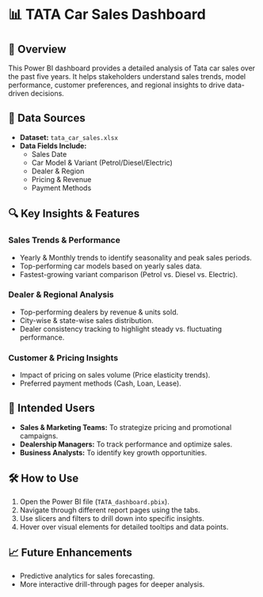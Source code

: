 # 📊 TATA Car Sales Dashboard  

## 📌 Overview  
This Power BI dashboard provides a detailed analysis of Tata car sales over the past five years. It helps stakeholders understand sales trends, model performance, customer preferences, and regional insights to drive data-driven decisions.  

## 📂 Data Sources  
- **Dataset:** `tata_car_sales.xlsx`  
- **Data Fields Include:**  
  - Sales Date  
  - Car Model & Variant (Petrol/Diesel/Electric)  
  - Dealer & Region  
  - Pricing & Revenue  
  - Payment Methods  

## 🔍 Key Insights & Features  
### Sales Trends & Performance  
- Yearly & Monthly trends to identify seasonality and peak sales periods.  
- Top-performing car models based on yearly sales data.  
- Fastest-growing variant comparison (Petrol vs. Diesel vs. Electric).  

### Dealer & Regional Analysis  
- Top-performing dealers by revenue & units sold.  
- City-wise & state-wise sales distribution.  
- Dealer consistency tracking to highlight steady vs. fluctuating performance.  

### Customer & Pricing Insights  
- Impact of pricing on sales volume (Price elasticity trends).  
- Preferred payment methods (Cash, Loan, Lease).  

## 🎯 Intended Users  
- **Sales & Marketing Teams:** To strategize pricing and promotional campaigns.  
- **Dealership Managers:** To track performance and optimize sales.  
- **Business Analysts:** To identify key growth opportunities.  

## 🛠️ How to Use  
1. Open the Power BI file (`TATA_dashboard.pbix`).  
2. Navigate through different report pages using the tabs.  
3. Use slicers and filters to drill down into specific insights.  
4. Hover over visual elements for detailed tooltips and data points.  

## 📈 Future Enhancements  
- Predictive analytics for sales forecasting.  
- More interactive drill-through pages for deeper analysis.  
